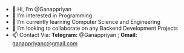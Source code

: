 - 👋 Hi, I’m @Ganappriyan
- 👀 I’m interested in Programming
- 🌱 I’m currently learning Computer Science and Engineering
- 💞️ I’m looking to collaborate on any Backend Development Projects
- 📫 Contact Via: <b>Telegram:</b> @Ganappriyan ; <b>Gmail:</b> ganappriyanc@gmail.com 
                  

<!---
Ganappriyan/Ganappriyan is a ✨ special ✨ repository because its `README.md` (this file) appears on your GitHub profile.
You can click the Preview link to take a look at your changes.
--->
